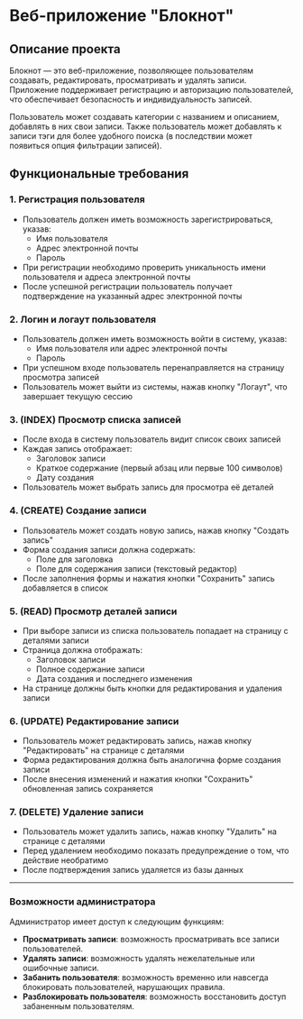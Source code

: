 # Веб-приложение "Блокнот"

## Описание проекта
Блокнот — это веб-приложение, позволяющее пользователям создавать, редактировать, просматривать и удалять записи. 
Приложение поддерживает регистрацию и авторизацию пользователей, что обеспечивает безопасность и индивидуальность записей.

Пользователь может создавать категории с названием и описанием, добавлять в них свои записи.
Также пользователь может добавлять к записи тэги для более удобного поиска (в последствии может появиться опция фильтрации записей).

## Функциональные требования

### 1. Регистрация пользователя
- Пользователь должен иметь возможность зарегистрироваться, указав:
  - Имя пользователя
  - Адрес электронной почты
  - Пароль
- При регистрации необходимо проверить уникальность имени пользователя и адреса электронной почты
- После успешной регистрации пользователь получает подтверждение на указанный адрес электронной почты

### 2. Логин и логаут пользователя
- Пользователь должен иметь возможность войти в систему, указав:
  - Имя пользователя или адрес электронной почты
  - Пароль
- При успешном входе пользователь перенаправляется на страницу просмотра записей
- Пользователь может выйти из системы, нажав кнопку "Логаут", что завершает текущую сессию

### 3. (INDEX) Просмотр списка записей
- После входа в систему пользователь видит список своих записей
- Каждая запись отображает:
  - Заголовок записи
  - Краткое содержание (первый абзац или первые 100 символов)
  - Дату создания
- Пользователь может выбрать запись для просмотра её деталей

### 4. (CREATE) Создание записи
- Пользователь может создать новую запись, нажав кнопку "Создать запись"
- Форма создания записи должна содержать:
  - Поле для заголовка
  - Поле для содержания записи (текстовый редактор)
- После заполнения формы и нажатия кнопки "Сохранить" запись добавляется в список

### 5. (READ) Просмотр деталей записи
- При выборе записи из списка пользователь попадает на страницу с деталями записи
- Страница должна отображать:
  - Заголовок записи
  - Полное содержание записи
  - Дата создания и последнего изменения
- На странице должны быть кнопки для редактирования и удаления записи

### 6. (UPDATE) Редактирование записи
- Пользователь может редактировать запись, нажав кнопку "Редактировать" на странице с деталями
- Форма редактирования должна быть аналогична форме создания записи
- После внесения изменений и нажатия кнопки "Сохранить" обновленная запись сохраняется

### 7. (DELETE) Удаление записи
- Пользователь может удалить запись, нажав кнопку "Удалить" на странице с деталями
- Перед удалением необходимо показать предупреждение о том, что действие необратимо
- После подтверждения запись удаляется из базы данных

-----

### Возможности администратора

Администратор имеет доступ к следующим функциям:

- **Просматривать записи**: возможность просматривать все записи пользователей.
- **Удалять записи**: возможность удалять нежелательные или ошибочные записи.
- **Забанить пользователя**: возможность временно или навсегда блокировать пользователей, нарушающих правила.
- **Разблокировать пользователя**: возможность восстановить доступ забаненным пользователям.
